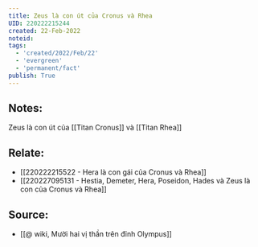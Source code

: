 ```yaml
---
title: Zeus là con út của Cronus và Rhea
UID: 220222215244
created: 22-Feb-2022
noteid:
tags:
  - 'created/2022/Feb/22'
  - 'evergreen'
  - 'permanent/fact'
publish: True
---
```

## Notes:
Zeus là con út của [[Titan Cronus]] và [[Titan Rhea]]

## Relate:
- [[220222215522 - Hera là con gái của Cronus và Rhea]]
- [[220227095131 - Hestia, Demeter, Hera, Poseidon, Hades và Zeus là con của Cronus và Rhea]]
## Source:
- [[@ wiki, Mười hai vị thần trên đỉnh Olympus]]




